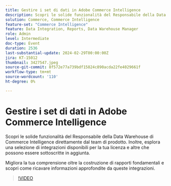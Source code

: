 ```yaml
---
title: Gestire i set di dati in Adobe Commerce Intelligence
description: Scopri le solide funzionalità del Responsabile della Data Warehouse di Commerce Intelligence direttamente dal team di prodotto. Inoltre, esplora una selezione di integrazioni disponibili per la tua licenza e altre che possono essere sottoscritte in aggiunta. Migliora la tua comprensione oltre la costruzione di rapporti fondamentali e scopri come ricavare informazioni approfondite da queste integrazioni.
solution: Commerce, Commerce Intelligence
feature-set: "Commerce Intelligence"
feature: Data Integration, Reports, Data Warehouse Manager
role: Admin
level: Intermediate
doc-type: Event
duration: 2536
last-substantial-update: 2024-02-29T00:00:00Z
jira: KT-15012
thumbnail: 3427547.jpeg
source-git-commit: 8f572e77a739bdf15824c890acda22fe4029661f
workflow-type: tm+mt
source-wordcount: '110'
ht-degree: 0%

---
```



# Gestire i set di dati in Adobe Commerce Intelligence

Scopri le solide funzionalità del Responsabile della Data Warehouse di Commerce Intelligence direttamente dal team di prodotto. Inoltre, esplora una selezione di integrazioni disponibili per la tua licenza e altre che possono essere sottoscritte in aggiunta.

Migliora la tua comprensione oltre la costruzione di rapporti fondamentali e scopri come ricavare informazioni approfondite da queste integrazioni.

>[!VIDEO](https://video.tv.adobe.com/v/3427547/?learn=on)